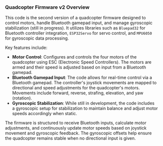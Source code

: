 ### Quadcopter Firmware v2 Overview

This code is the second version of a quadcopter firmware designed to control motors, handle Bluetooth gamepad input, and manage gyroscopic stabilization (still in progress). It utilizes libraries such as `Bluepad32` for Bluetooth controller integration, `ESP32Servo` for servo control, and `MPU6050` for gyroscopic data processing.

Key features include:
- **Motor Control**: Configures and controls the four motors of the quadcopter using ESC (Electronic Speed Controllers). The motors are armed and their speed is adjusted based on input from a Bluetooth gamepad.
- **Bluetooth Gamepad Input**: The code allows for real-time control via a Bluetooth gamepad. The controller's joystick movements are mapped to directional and speed adjustments for the quadcopter's motors. Movements include forward, reverse, strafing, elevation, and yaw (rotation).
- **Gyroscopic Stabilization**: While still in development, the code includes a gyroscopic setup for stabilization to maintain balance and adjust motor speeds accordingly when static.

The firmware is structured to receive Bluetooth inputs, calculate motor adjustments, and continuously update motor speeds based on joystick movement and gyroscopic feedback. The gyroscopic offsets help ensure the quadcopter remains stable when no directional input is given.
